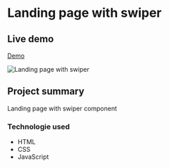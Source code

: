 # Landing page with swiper

## Live demo
[Demo](https://landing-page-with-swiper.netlify.app/)

 ![Landing page with swiper](https://res.cloudinary.com/dgm9zfiuo/image/upload/v1698694902/Portfolio%20projects/view_nf09pb.png)

## Project summary
Landing page with swiper component
### Technologie used
* HTML
* CSS
* JavaScript
